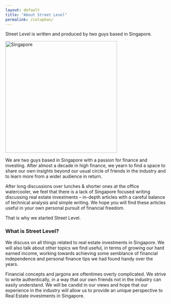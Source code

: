 ```yaml
---
layout: default
title: "About Street Level"
permalink: /colophon/
---
```

Street Level is written and produced by two guys based in Singapore.

<img src="{{ site.url }}/assets/Singapore_in_black_and_white_(7701836058).jpg" alt="Singapore" style="width: 350px;"/>

We are two guys based in Singapore with a passion for finance and investing. After almost a decade in high finance, we yearn to find a space to share our own insights beyond our usual circle of friends in the industry and to learn more from a wider audience in return.

After long discussions over lunches & shorter ones at the office watercooler, we feel that there is a lack of Singapore focused writing discussing real estate investments – in-depth articles with a careful balance of technical analysis and simple writing. We hope you will find these articles useful in your own personal pursuit of financial freedom.

That is why we started Street Level.

<h3>What is Street Level?</h3>

We discuss on all things related to real estate investments in Singapore. We will also talk about other topics we find useful, in terms of growing our hard earned income, working towards achieving some semblance of financial independence and personal finance tips we had found handy over the years.

Financial concepts and jargons are oftentimes overly complicated. We strive to write authentically, in a way that our own friends not in the industry can easily understand. We will be candid in our views and hope that our experience in the industry will allow us to provide an unique perspective to Real Estate investments in Singapore.
